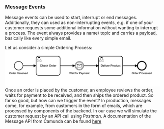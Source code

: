 ### Message Events
Message events can be used to start, interrupt or end messages. Additionally, they can used as non-interrupting events, e.g. if one of your customer requests some additional information without wanting to interrupt a process. The event always provides a name/ topic and carries a payload, basically like every simple email.

Let us consider a simple Ordering Process: 
![process_event](img/process_order.png)
Once an order is placed by the customer, an employee reviews the order, waits for payment to be received, and then ships the ordered product. 
So far so good, but how can we trigger the event? In production, messages come, for example, from customers in the form of emails, which are processed by components of the backend. In our case we will simulate the customer request by an API call using *Postman*. A documentation of the Message API from Camunda can be found [here](https://docs.camunda.org/manual/7.15/reference/rest/message/post-message/)